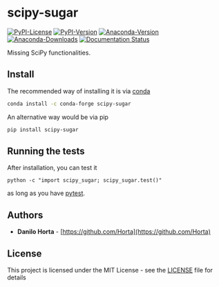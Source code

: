 # scipy-sugar

[![PyPI-License](https://img.shields.io/pypi/l/scipy-sugar.svg?style=flat-square)](https://pypi.python.org/pypi/scipy-sugar/)
[![PyPI-Version](https://img.shields.io/pypi/v/scipy-sugar.svg?style=flat-square)](https://pypi.python.org/pypi/scipy-sugar/) [![Anaconda-Version](https://anaconda.org/conda-forge/scipy-sugar/badges/version.svg)](https://anaconda.org/conda-forge/scipy-sugar) [![Anaconda-Downloads](https://anaconda.org/conda-forge/scipy-sugar/badges/downloads.svg)](https://anaconda.org/conda-forge/scipy-sugar) [![Documentation Status](https://readthedocs.org/projects/scipy-sugar/badge/?style=flat-square&version=latest)](https://scipy-sugar.readthedocs.io/)

Missing SciPy functionalities.

## Install

The recommended way of installing it is via
[conda](http://conda.pydata.org/docs/index.html)
```bash
conda install -c conda-forge scipy-sugar
```

An alternative way would be via pip
```bash
pip install scipy-sugar
```

## Running the tests

After installation, you can test it
```
python -c "import scipy_sugar; scipy_sugar.test()"
```
as long as you have [pytest](http://docs.pytest.org/en/latest/).

## Authors

* **Danilo Horta** - [https://github.com/Horta](https://github.com/Horta)

## License

This project is licensed under the MIT License - see the
[LICENSE](LICENSE) file for details
